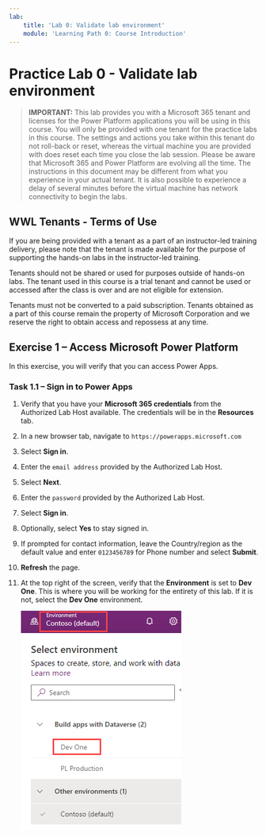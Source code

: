 ```yaml
---
lab:
    title: 'Lab 0: Validate lab environment'
    module: 'Learning Path 0: Course Introduction'
---
```


# Practice Lab 0 - Validate lab environment

> **IMPORTANT:** This lab provides you with a Microsoft 365 tenant and licenses for the Power Platform applications you will be using in this course. You will only be provided with one tenant for the practice labs in this course. The settings and actions you take within this tenant do not roll-back or reset, whereas the virtual machine you are provided with does reset each time you close the lab session. Please be aware that Microsoft 365 and Power Platform are evolving all the time. The instructions in this document may be different from what you experience in your actual tenant. It is also possible to experience a delay of several minutes before the virtual machine has network connectivity to begin the labs.

## WWL Tenants - Terms of Use

If you are being provided with a tenant as a part of an instructor-led training delivery, please note that the tenant is made available for the purpose of supporting the hands-on labs in the instructor-led training.

Tenants should not be shared or used for purposes outside of hands-on labs. The tenant used in this course is a trial tenant and cannot be used or accessed after the class is over and are not eligible for extension.

Tenants must not be converted to a paid subscription. Tenants obtained as a part of this course remain the property of Microsoft Corporation and we reserve the right to obtain access and repossess at any time.

## Exercise 1 – Access Microsoft Power Platform

In this exercise, you will verify that you can access Power Apps.

### Task 1.1 – Sign in to Power Apps

1.  Verify that you have your **Microsoft 365 credentials** from the Authorized Lab Host available. The credentials will be in the **Resources** tab.

1.  In a new browser tab, navigate to `https://powerapps.microsoft.com`

1.  Select **Sign in**.

1.  Enter the `email address` provided by the Authorized Lab Host.

1.  Select **Next**.

1.  Enter the `password` provided by the Authorized Lab Host.

1.  Select **Sign in**.

1.  Optionally, select **Yes** to stay signed in.

1.  If prompted for contact information, leave the Country/region as the default value and enter `0123456789` for Phone number and select **Submit**.

1.  **Refresh** the page.

1.  At the top right of the screen, verify that the **Environment** is set to **Dev One**. This is where you will be working for the entirety of this lab. If it is not, select the **Dev One** environment.

    ![Environment selector.](../media/select-dev-one-environment.png)

